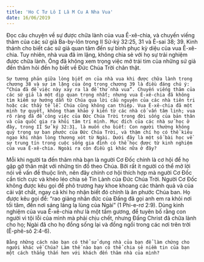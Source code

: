 ```yaml
---
title: 'Ho C Tư Lô I Lâ M Cu A Nha Vua'
date: 16/06/2019
---
```


Đọc câu chuyện về sự được chữa lành của vua Ê-xê-chia, và chuyến viếng thăm của các sứ giả Ba-by-lôn trong II Sử-ký 32:25, 31 và Ê-sai 38; 39. Kinh thánh cho biết các sứ giả quan tâm đến sự bình phục kỳ diệu của vua Ê-xê-chia. Tuy nhiên, nhà vua đã im lặng, không chia sẻ với họ sự trải nghiệm được chữa lành. Ông đã không xem trọng việc mở trái tim của những sứ giả đến thăm hỏi đến họ biết về Đức Chúa Trời chân thật.

`Sự tương phản giữa lòng biết ơn của nhà vua khi được chữa lành trong chương 38 và sự im lặng của ông trong chương 39 là điều đáng chú ý: “Chúa đã để việc này xảy ra là để thử nhà vua”. Chuyến viếng thăm của các sứ giả là một dịp quan trọng nhất; nhưng vua Ê-xê-chia đã không tìm kiếm sự hướng dẫn từ Chúa qua lời cầu nguyện của các nhà tiên tri hoặc các thầy tế lễ. Chúa cũng không can thiệp. Vua Ê-xê-chia đã một mình tự quyết, không tham khảo ý kiến từ các nhà cố vấn tâm linh; vua rõ ràng đã để công việc của Đức Chúa Trời trong đời sống của bản thân và của quốc gia ra khỏi tâm trí mình. Mục đích của các nhà sử học ở đây, trong II Sử ký 32:31, là muốn cho biết: Con người thường không quý trọng sự ban phước của Đức Chúa Trời, và thậm chí họ có thể kiêu ngạo khi nhận lòng thương xót từ Ngài. Dưới đây là một số bài học về sự trung tín trong cuộc sống gia đình có thể học được từ kinh nghiệm của vua Ê-xê-chia. Ngoài ra còn điều gì khác nữa ở đây?`

Mỗi khi người ta đến thăm nhà bạn là người Cơ Đốc chính là cơ hội để họ gặp gỡ thân mật với những tín đồ theo Chúa. Bởi  rất ít người có thể mở lời nói về vấn đề thuộc linh, nên đây chính cơ hội thích hợp mà người Cơ Đốc cần tích cực và khéo léo chia sẻ Tin Lành của Đức  Chúa Trời. Người Cơ Đốc không được kêu gọi để phô trương hay khoe khoang các thành quả và của cải vật chất, ngay cả khi họ nhận biết đó chính là ân phước Chúa ban. Họ được kêu gọi để: “rao giảng nhân đức của Đấng đã gọi anh em ra khỏi nơi tối tăm, đến nơi sáng láng lạ lùng của Ngài” (1 Phi-e-rơ 2:9).  Dùng kinh nghiệm của vua Ê-xê-chia như là một tấm gương, để tuyên bố rằng con người vì tội lỗi của mình mà phải chịu chết, nhưng Đấng Christ đã chữa lành cho họ; Ngài  đã cho họ đồng sống lại và đồng ngồi trong các nơi trên trời (Ê-phê-sô 2:4-6).

`Bằng những cách nào bạn có thể sử dụng nhà của bạn để làm chứng cho người khác về Chúa? Làm thế nào bạn có thể chia sẻ niềm tin của bạn một cách thẳng thắn hơn với khách đến thăm nhà của mình?`